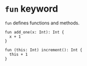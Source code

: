 # `fun` keyword

`fun` defines functions and methods.

```
fun add_one(x: Int): Int {
  x + 1
}
```

```
fun (this: Int) increment(): Int {
  this + 1
}
```
